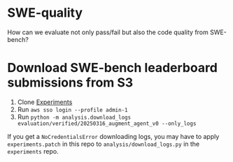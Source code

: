 # SWE-quality
How can we evaluate not only pass/fail but also the code quality from SWE-bench?


# Download SWE-bench leaderboard submissions from S3
1. Clone [Experiments](https://github.com/SWE-bench/experiments)
2. Run `aws sso login --profile admin-1`
3. Run `python -m analysis.download_logs evaluation/verified/20250316_augment_agent_v0 --only_logs`

If you get a `NoCredentialsError` downloading logs, you may have to apply `experiments.patch` in this repo to `analysis/download_logs.py` in the `experiments` repo.